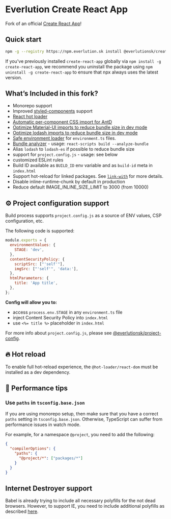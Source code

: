 # Everlution Create React App

Fork of an official [Create React App](https://github.com/facebook/create-react-app)!

## Quick start

```sh
npm -g --registry https://npm.everlution.sk install @everlutionsk/create-react-app && everlutionsk-create-react-app my-app --typescript
```

If you've previously installed `create-react-app` globally via `npm install -g create-react-app`, we recommend you uninstall the package using `npm uninstall -g create-react-app` to ensure that npx always uses the latest version.

## What’s Included in this fork?

- Monorepo support
- Improved [styled-components](https://github.com/styled-components/babel-plugin-styled-components) support
- [React hot loader](https://github.com/gaearon/react-hot-loader)
- [Automatic per-component CSS import for AntD](https://ant.design/docs/react/use-with-create-react-app#Use-babel-plugin-import)
- [Optimize Material-UI imports to reduce bundle size in dev mode](https://material-ui.com/guides/minimizing-bundle-size/)
- [Optimize lodash imports to reduce bundle size in dev mode](https://github.com/lodash/babel-plugin-lodash)
- [Safe environment loader](https://github.com/deftomat/safe-environment-loader) for `environment.ts` files.
- [Bundle analyzer](https://www.npmjs.com/package/webpack-bundle-analyzer) - usage: `react-scripts build --analyze-bundle`
- Alias `lodash` to `lodash-es` if possible to reduce bundle size
- support for `project.config.js` - usage: see below
- customized ESLint rules
- Build ID available as `BUILD_ID` env variable and as `build-id` meta in `index.html`
- Support hot-reload for linked packages. See [`link-with`](https://github.com/deftomat/link-with) for more details.
- Disable inline-runtime-chunk by default in production
- Reduce default IMAGE_INLINE_SIZE_LIMIT to 3000 (from 10000)

## ⚙️ Project configuration support

Build process supports `project.config.js` as a source of ENV values, CSP configuration, etc.

The following code is supported:

```js
module.exports = {
  environmentValues: {
    STAGE: 'dev',
  },
  contentSecurityPolicy: {
    scriptSrc: ["'self'"],
    imgSrc: ["'self'", 'data:'],
  },
  htmlParameters: {
    title: 'App title',
  },
};
```

**Config will allow you to:**

- access `process.env.STAGE` in any `environment.ts` file
- inject Content Security Policy into `index.html`
- use `<%= title %>` placeholder in `index.html`

For more info about `project.config.js`, please see [@everlutionsk/project-config](https://github.com/everlutionsk/packages/tree/master/packages/project-config).

## 🔥 Hot reload

To enable full hot-reload experience, the `@hot-loader/react-dom` must be installed as a dev dependency.

## 🚀 Performance tips

### Use `paths` in `tsconfig.base.json`

If you are using monorepo setup, then make sure that you have a correct `paths` setting in `tsconfig.base.json`.
Otherwise, TypeScript can suffer from performance issues in watch mode.

For example, for a namespace `@project`, you need to add the following:

```json
{
  "compilerOptions": {
    "paths": {
      "@project/*": ["packages/*"]
    }
  }
}
```

## Internet Destroyer support

Babel is already trying to include all necessary polyfills for the not dead browsers.
However, to support IE, you need to include additional polyfills as described [here](https://github.com/facebook/create-react-app/tree/master/packages/react-app-polyfill).
